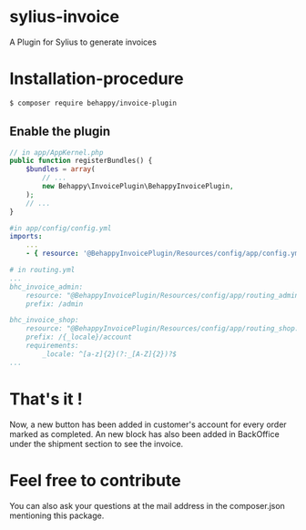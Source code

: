 # sylius-invoice
A Plugin for Sylius to generate invoices

# Installation-procedure
```bash
$ composer require behappy/invoice-plugin
```

## Enable the plugin

```php
// in app/AppKernel.php
public function registerBundles() {
	$bundles = array(
		// ...
		new Behappy\InvoicePlugin\BehappyInvoicePlugin,
	);
	// ...
}
```

```yml
#in app/config/config.yml
imports:
    ...
    - { resource: '@BehappyInvoicePlugin/Resources/config/app/config.yml' }
```

```yml
# in routing.yml
...
bhc_invoice_admin:
    resource: "@BehappyInvoicePlugin/Resources/config/app/routing_admin.yml"
    prefix: /admin

bhc_invoice_shop:
    resource: "@BehappyInvoicePlugin/Resources/config/app/routing_shop.yml"
    prefix: /{_locale}/account
    requirements:
        _locale: ^[a-z]{2}(?:_[A-Z]{2})?$
...
```

# That's it !
Now, a new button has been added in customer's account for every order marked as completed.
An new block has also been added in BackOffice under the shipment section to see the invoice.

# Feel free to contribute
You can also ask your questions at the mail address in the composer.json mentioning this package.
